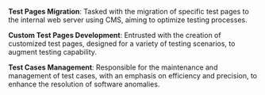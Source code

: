 **Test Pages Migration**: Tasked with the migration of specific test pages to the
internal web server using CMS, aiming to optimize testing processes.

**Custom Test Pages Development**: Entrusted with the creation of customized test pages,
designed for a variety of testing scenarios, to augment testing capability.

**Test Cases Management**: Responsible for the maintenance and management of test cases,
with an emphasis on efficiency and precision, to enhance the resolution of software
anomalies.